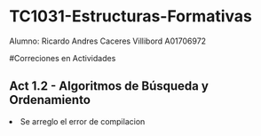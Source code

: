 # TC1031-Estructuras-Formativas

Alumno: Ricardo Andres Caceres Villibord A01706972

#Correciones en Actividades

<h2>Act 1.2 - Algoritmos de Búsqueda y Ordenamiento</h2>
<li>Se arreglo el error de compilacion</li>
